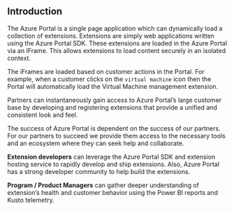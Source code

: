 

<a name="introduction"></a>
## Introduction

The Azure Portal is a single page application which can dynamically load a collection of extensions. Extensions are simply web applications written using the Azure Portal SDK. These extensions are loaded in the Azure Portal via an IFrame. This allows extensions to load content securely in an isolated context.

The iFrames are loaded based on customer actions in the Portal. For example, when a customer clicks on the `virtual machine` icon then the Portal will automatically load the Virtual Machine management extension. 

Partners can instantaneously gain access to Azure Portal’s large customer base by developing and registering extensions that provide a unified and consistent look and feel.  

The success of Azure Portal is dependent on the success of our partners. For our partners to succeed we provide them access to the necessary tools and an ecosystem where they can seek help and collaborate. 

**Extension developers** can leverage the Azure Portal SDK and extension hosting service to rapidly develop and ship extensions. Also, Azure Portal has a strong developer community to help build the extensions. 

**Program / Product Managers** can gather deeper understanding of extension’s health and customer behavior using the Power BI reports and Kusto telemetry. 